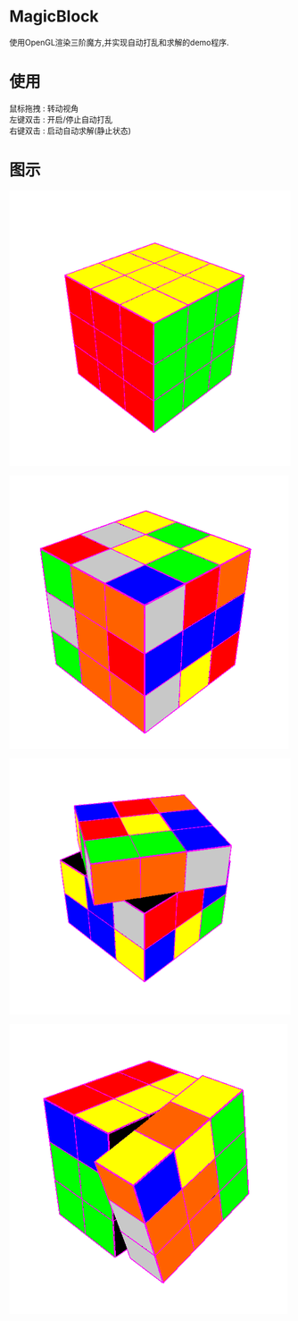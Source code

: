 # MagicBlock
使用OpenGL渲染三阶魔方,并实现自动打乱和求解的demo程序.

# 使用
鼠标拖拽 : 转动视角  
左键双击 : 开启/停止自动打乱  
右键双击 : 启动自动求解(静止状态)  

# 图示
![demo1](https://github.com/The-last-pieces/MagicBlock/blob/main/imgs/demo1.png)  

![demo2](https://github.com/The-last-pieces/MagicBlock/blob/main/imgs/demo2.png)  

![demo3](https://github.com/The-last-pieces/MagicBlock/blob/main/imgs/demo3.png)  

![demo4](https://github.com/The-last-pieces/MagicBlock/blob/main/imgs/demo4.png)  

